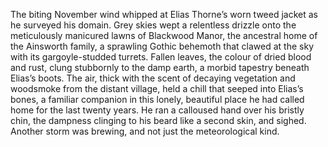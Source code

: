The biting November wind whipped at Elias Thorne’s worn tweed jacket as he surveyed his domain.  Grey skies wept a relentless drizzle onto the meticulously manicured lawns of Blackwood Manor, the ancestral home of the Ainsworth family, a sprawling Gothic behemoth that clawed at the sky with its gargoyle-studded turrets.  Fallen leaves, the colour of dried blood and rust, clung stubbornly to the damp earth, a morbid tapestry beneath Elias’s boots.  The air, thick with the scent of decaying vegetation and woodsmoke from the distant village, held a chill that seeped into Elias’s bones, a familiar companion in this lonely, beautiful place he had called home for the last twenty years.  He ran a calloused hand over his bristly chin, the dampness clinging to his beard like a second skin, and sighed. Another storm was brewing, and not just the meteorological kind.
